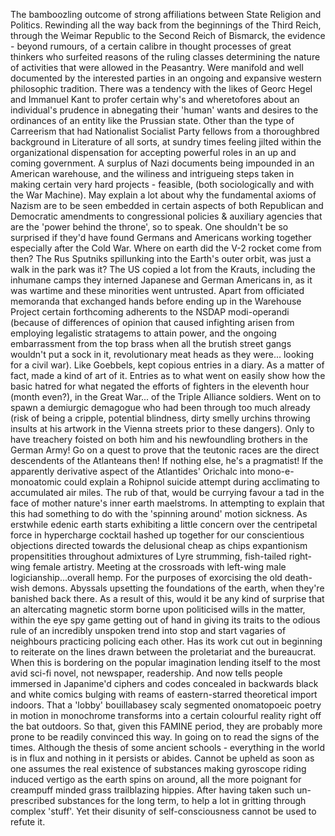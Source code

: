  The bamboozling outcome of strong affiliations between State Religion and Politics. Rewinding all the way back from the 
beginnings of the Third Reich, through the Weimar Republic to the Second Reich of Bismarck, the evidence - beyond rumours, 
of a certain calibre in thought processes of great thinkers who surfeited reasons of the ruling classes determining the 
nature of activities that were allowed in the Peasantry. Were manifold and well documented by the interested parties in an 
ongoing and expansive western philosophic tradition. There was a tendency with the likes of Georc Hegel and Immanuel Kant to 
profer certain why's and wheretofores about an individual's prudence in abnegating their 'human' wants and desires to the 
ordinances of an entity like the Prussian state.  Other than the type of Carreerism that had Nationalist Socialist Party 
fellows from a thoroughbred background in Literature of all sorts, at sundry times feeling jilted within the organizational 
dispensation for accepting powerful roles in an up and coming government. A surplus of Nazi documents being impounded in an 
American warehouse, and the wiliness and intrigueing steps taken in making certain very hard projects - feasible, (both 
sociologically and with the War Machine). May explain a lot about why the fundamental axioms of Nazism are to be seen 
embedded in certain aspects of both Republican and Democratic amendments to congressional policies & auxiliary agencies 
that are the 'power behind the throne', so to speak. One shouldn't be so surprised if they'd have found Germans and Americans 
working together especially after the Cold War. Where on earth did the V-2 rocket come from then? The Rus Sputniks 
spillunking into the Earth's outer orbit, was just a walk in the park was it? The US copied a lot from the Krauts, including 
the inhumane camps they interned Japanese and German Americans in, as it was wartime and these minorities went untrusted. 
Apart from officiated memoranda that exchanged hands before ending up in the Warehouse Project certain forthcoming adherents 
to the NSDAP modi-operandi (because of differences of opinion that caused infighting arisen from employing legalistic 
stratagems to attain power, and the ongoing embarrassment from the top brass when all the brutish street gangs wouldn't put 
a sock in it, revolutionary meat heads as they were... looking for a civil war). Like Goebbels, kept copious entries in a 
diary. As a matter of fact, made a kind of art of it. Entries as to what went on easily show how the basic hatred for what 
negated the efforts of fighters in the eleventh hour (month even?), in the Great War... of the Triple Alliance soldiers. 
Went on to spawn a demiurgic demagogue who had been through too much already (risk of being a cripple, potential blindness, 
dirty smelly urchins throwing insults at his artwork in the Vienna streets prior to these dangers). Only to have treachery 
foisted on both him and his newfoundling brothers in the German Army! Go on a quest to prove that the teutonic races are the direct descendents of the Atlanteans then! If nothing else, he's a pragmatist! If the apparently derivative aspect of the Atlantides' Orichalc into mono-e-monoatomic could explain a Rohipnol suicide attempt during acclimating to accumulated air miles. The rub of that, would be currying favour a tad in the face of mother nature's inner earth maelstroms. In attempting to explain that this had something to do with the 'spinning around' motion sickness. As erstwhile edenic earth starts exhibiting a little concern over the centripetal force in hypercharge cocktail hashed up together for our conscientious objections directed towards the delusional cheap as chips expantionism propensitities throughout admixtures of Lyre strumming, fish-tailed right-wing female artistry. Meeting at the crossroads with left-wing male logicianship...overall hemp. For the purposes of exorcising the old death-wish demons. Abyssals upsetting the foundations of the earth, when they're banished back there. As a result of this, would it be any kind of surprise that an altercating magnetic storm borne upon politicised wills in the matter, within the eye spy game getting out of hand in giving its traits to the odious rule of an incredibly unspoken trend into stop and start vagaries of neighbours practicing policing each other. Has its work cut out in beginning to reiterate on the lines drawn between the proletariat and the bureaucrat. When this is bordering on the popular imagination lending itself to the most avid sci-fi novel, not newspaper, readership. And now tells people immersed in Japanime'd ciphers and codes concealed in backwards black and white comics bulging with reams of eastern-starred theoretical import indoors. That a 'lobby' bouillabasey scaly segmented onomatopoeic poetry in motion in monochrome transforms into a certain colourful reality right off the bat outdoors. So that, given this FAMINE period, they are probably more prone to be readily convinced this way. In going on to read the signs of the times. Although the thesis of some ancient schools - everything in the world is in flux and nothing in it persists or abides. Cannot be upheld as soon as one assumes the real existence of substances making gyroscope riding induced vertigo as the earth spins on around, all the more poignant for creampuff minded grass trailblazing hippies. After having taken such un-prescribed substances for the long term, to help a lot in gritting through complex 'stuff'. Yet their disunity of self-consciousness cannot be used to refute it.